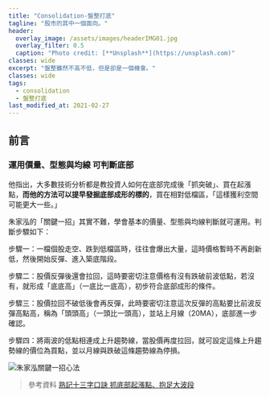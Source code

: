 ```yaml
---
title: "Consolidation-盤整打底"
tagline: "股市的其中一個面向。"
header:
  overlay_image: /assets/images/headerIMG01.jpg
  overlay_filter: 0.5
  caption: "Photo credit: [**Unsplash**](https://unsplash.com)"
classes: wide
excerpt: "盤整雖然不高不低，但是卻是一個機會。"
classes: wide
tags:
  - consolidation
  - 盤整打底
last_modified_at: 2021-02-27
---
```


## 前言

### **運用價量、型態與均線 可判斷底部**

他指出，大多數技術分析都是教投資人如何在底部完成後「抓突破」、買在起漲點，**而他的方法可以提早發掘底部成形的標的**，買在相對低檔區，「這樣獲利空間可能更大一些。」

朱家泓的「關鍵一招」其實不難，學會基本的價量、型態與均線判斷就可運用。判斷步驟如下：

步驟一：一檔個股走空、跌到低檔區時，往往會爆出大量，這時價格暫時不再創新低，然後開始反彈、進入築底階段。

步驟二：股價反彈後還會拉回，這時要密切注意價格有沒有跌破前波低點，若沒有，就形成「底底高」（一底比一底高），初步符合底部成形的條件。

步驟三：股價拉回不破低後會再反彈，此時要密切注意這次反彈的高點要比前波反彈高點高，稱為「頭頭高」（一頭比一頭高），並站上月線（20MA），底部進一步確認。

步驟四：將兩波的低點相連成上升趨勢線，當股價再度拉回，就可設定這條上升趨勢線的價位為買點，並以月線與跌破這條趨勢線為停損。

![朱家泓關鍵一招心法](https://i.imgur.com/CVgliuH.jpg)

> 參考資料
> [熟記十三字口訣 抓底部起漲點、抱足大波段](https://ctee.com.tw/news/stock/121151.html)
<!--stackedit_data:
eyJoaXN0b3J5IjpbLTQ2ODY0ODc5OCwtNDY3MDY4OTg5XX0=
-->